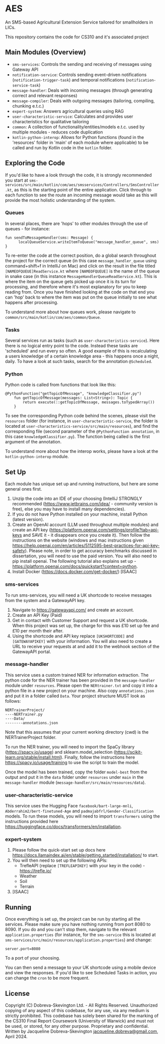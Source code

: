 # AES
An SMS-based Agricultural Extension Service tailored for smallholders in LICs.

This repository contains the code for CS310 and it's associated project

## Main Modules (Overview)
 - `sms-services`: Controls the sending and receiving of messages using Gateway API
 - `notification-service`: Controls sending event-driven notifications (`notification-trigger-task`) and temporal notifications (`notification-service-task`)
 - `message-handler`: Deals with incoming messages (through generating correct and relevant responses)
 - `message-compiler`: Deals with outgoing messages (tailoring, compiling, chunking e.t.c.)
 - `expert-system`: Answers agricultural queries using RAG
 - `user-characteristic-service`: Calculates and provides user characteristics for qualitative tailoring
 - `common`: A collection of functionality/entities/models e.t.c. used by multiple modules - reduces code duplication
 - `kotlin-python-interop`: Allows for Python functions (found in the 'resources' folder in 'main' of each module where applicable) to be called and run by Kotlin code in the `kotlin` folder.

## Exploring the Code

If you'd like to have a look through the code, it is strongly recommended you start at `sms-services/src/main/kotlin/com/aes/smsservices/Controllers/SmsController.kt`, as this is the starting point of the entire application. Click through to each function to see the route an incoming message would take as this will provide the most holistic understanding of the system. 

### Queues

In several places, there are 'hops' to other modules through the use of queues - for instance: 

```
fun sendToMessageHandler(sms: Message) { 
      localQueueService.writeItemToQueue("message_handler_queue", sms) 
}
```

To re-enter the code at the correct position, do a global search throughout the project for the correct queue (in this case `message_handler_queue` using command+shift+f in IntelliJ on Mac) and click on the result in the file titled `[NAMEOFQUEUE]ReadService.kt` where `[NAMEOFQUEUE]` is the name of the queue in snake case (in this instance `MessageHandlerQueueReadService.kt`). This is where the item on the queue gets picked up once it is its turn for processing, and therefore where it's most explanatory for you to keep reading from. Once you have finished looking at the code on that end you can 'hop' back to where the item was put on the queue initially to see what happens after processing.

To understand more about how queues work, please navigate to `common/src/main/kotlin/com/aes/common/Queue`.

### Tasks

Several services run as tasks (such as `user-characteristics-service`). Here there is no logical entry point to the code. Instead these tasks are 'scheduled' and run every so often. A good example of this is recalculating a users knowledge of a certain knowledge area - this happens once a night, daily. To have a look at such tasks, search for the annotation `@Scheduled`.

### Python

Python code is called from functions that look like this:

```
@PythonFunction("getTopicOfMessage", "knowledgeClassifier.py")
    fun getTopicOfMessage(messages: List<String>): Topic {
        return execute(::getTopicOfMessage, messages.toTypedArray())
    }
```

To see the corresponding Python code behind the scenes, please visit the `resources` folder (for instance, in `user-characteristic-service`, the folder is located at `user-characteristics-service/src/main/resources`), and find the corresponding file (second parameter of the `@PythonFunction annotation`, in this case `knowledgeKlassifier.py`). The function being called is the first argument of the annotation.

To understand more about how the interop works, please have a look at the `kotlin-python-interop` module.


## Set Up

Each module has unique set up and running instructions, but here are some general ones first.

1) Unzip the code into an IDE of your choosing (IntelliJ STRONGLY recommended (https://www.jetbrains.com/idea/ - community version is free), else you may have to install many dependencies).
2) If you do not have Python installed on your machine, install Python (latest version).
3) Create an OpenAI account (LLM used throughout multiple modules) and create an API key (https://platform.openai.com/settings/profile?tab=api-keys and SAVE it - it disappears once you create it). Then follow the instructions on the website (windows and mac instructions given https://help.openai.com/en/articles/5112595-best-practices-for-api-key-safety). Please note, in order to get accuracy benchmarks discussed in dissertation, you will need to use the paid version. You will also need to pip install openai. The following tutorial also explains set up - https://platform.openai.com/docs/quickstart?context=python.
4) Install Docker (https://docs.docker.com/get-docker/) [ISAAC]

### sms-services

To run sms-services, you will need a UK shortcode to receive messages from the system and a GatewayAPI key. 

1) Navigate to https://gatewayapi.com/ and create an account. 
2) Create an API Key (Paid)
3) Get in contact with Customer Support and request a UK shortcode. When this project was set up, the charge for this was £10 set up fee and £10 per month their after.
4) Using the shortcode and API key replace `[UKSHORTCODE]` and `[GATEWAYAPIKEY]` with your information. You will also need to create a URL to receive your requests at and add it to the webhook section of the GatewayAPI portal. 

### message-handler

This service uses a custom trained NER for information extraction. The python code for the NER trainer has been provided in the `message-handler` module under `resources`. Please open the `NERtrainer.txt` and copy it into a python file in a new project on your machine. Also copy `annotations.json` and put it in a folder called `Data`. Your project structure MUST look as follows:

```
NERTrainerProject/
----NERTrainer.py
----Data/
--------annotations.json
```

Note that this assumes that your current working directory (cwd) is the NERTrainerProject folder.

To run the NER trainer, you will need to import the SpaCy library (https://spacy.io/usage) and sklearn.model_selection (https://scikit-learn.org/stable/install.html). Finally, follow the instructions here https://spacy.io/usage/training to use the script to train the model.

Once the model has been trained, copy the folder `model-best` from the output and put it in the `data` folder under `resources` under `main` in the `message-handler` module (`message-handler/src/main/resources/data`).


### user-characteristic-service

This service uses the Hugging Face `facebook/bart-large-mnli`, `Abderrahim2/bert-finetuned-Age` and `padmajabfrl/Gender-Classification` models. To run these models, you will need to import `transformers` using the instructions provided here https://huggingface.co/docs/transformers/en/installation.

### expert-system

1) Please follow the quick-start set up docs here https://docs.llamaindex.ai/en/stable/getting_started/installation/ to start.
2) You will then need to set up the following APIs:
    - TrefleAPI (replace `[TREFLEAPIKEY]` with your key in the code) - https://trefle.io/
    - Weather
    - Soil
    - Terrain
3) [ISAAC]

## Running

Once everything is set up, the project can be run by starting all the services. Please make sure you have nothing running from port 8080 to 8090. If you do and you can't stop them, navigate to the relevant `application.properties` (for instance, for the `sms-service` this is located at `sms-services/src/main/resources/application.properties`) and change:

```
server.port=8080
```

To a port of your choosing.

You can then send a message to your UK shortcode using a mobile device and view the responses. If you'd like to see Scheduled Tasks in action, you can change the `cron` to be more frequent.

## License 

Copyright (C) Dobreva-Skevington Ltd. - All Rights Reserved. 
Unauthorized copying of any aspect of this codebase, for any use, via any medium is strictly prohibited. 
This codebase has solely been shared for the marking of the CS310 Final Report Coursework (University of Warwick) and must not be used, or stored, for any other purpose.
Proprietary and confidential.
Written by Jacqueline Dobreva-Skevington <jacqueline.dobreva@gmail.com>, April 2024.